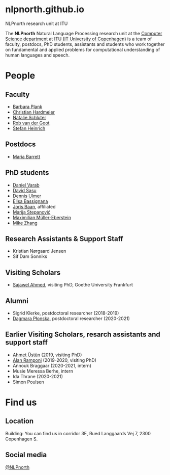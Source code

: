 # nlpnorth.github.io
NLPnorth research unit at ITU

The **NLPnorth** Natural Language Processing research unit at the [Computer Science department](https://wiki.itu.dk/computerscience/index.php/Main_Page) at [ITU (IT University of Copenhagen)](http://www.itu.dk/) is a team of faculty, postdocs, PhD students, assistants and students who work together on fundamental and applied problems for computational understanding of human languages and speech.

# People

## Faculty

- [Barbara Plank](https://bplank.github.io/)
- [Christian Hardmeier](https://christianhardmeier.rax.ch)
- [Natalie Schluter](https://natschluter.github.io/)
- [Rob van der Goot](https://robvanderg.github.io/)
- [Stefan Heinrich](https://stefanheinrich.net/)

## Postdocs

- [Maria Barrett](https://mariabarrett.github.io/)

## PhD students

- [Daniel Varab](https://danielvarab.github.io/)
- [David Sasu](https://sasudavid.github.io/dsasu/)
- [Dennis Ulmer](https://dennisulmer.eu/)
- [Elisa Bassignana](https://elisabassignana.github.io/)
- [Joris Baan](https://jorisbaan.nl/), affiliated 
- [Marija Stepanović](https://www.linkedin.com/in/marijastepanovic)
- [Maximilian Müller-Eberstein](https://personads.me)
- [Mike Zhang](https://jjzha.github.io/)


## Research Assistants & Support Staff

- Kristian Nørgaard Jensen
- Sif Dam Sonniks

## Visiting Scholars 

- [Sajawel Ahmed](https://www.uni-frankfurt.de/86340838/Sajawel_Ahmed), visiting PhD, Goethe University Frankfurt 
  
## Alumni

- Sigrid Klerke, postdoctoral researcher (2018-2019)
- [Dagmara Płonska](https://dplonska.github.io/), postdoctoral researcher (2020-2021)

## Earlier Visiting Scholars, resarch assistants and support staff

- [Ahmet Üstün](https://ahmetustun.github.io/) (2019, visiting PhD)
- [Alan Ramponi](https://alanramponi.github.io/) (2019-2020, visiting PhD)
- Annouk Braggaar (2020-2021, intern)
- Musie Meressa Berhe, intern
- Ida Thrane (2020-2021)
- Simon Poulsen


# Find us

## Location

Building: You can find us in corridor 3E, Rued Langgaards Vej 7, 2300 Copenhagen S.

## Social media

[@NLPnorth](https://twitter.com/NLPnorth)
